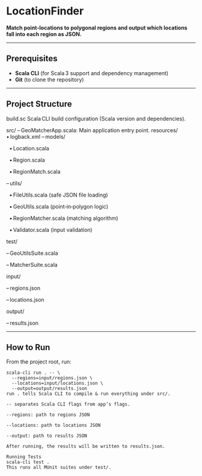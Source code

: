 # LocationFinder

**Match point‑locations to polygonal regions and output which locations fall into each region as JSON.**

---

## Prerequisites

- **Scala CLI** (for Scala 3 support and dependency management)  
- **Git** (to clone the repository)

---

## Project Structure

build.sc
Scala CLI build configuration (Scala version and dependencies).

src/
– GeoMatcherApp.scala: Main application entry point.
resources/
• logback.xml
– models/

  • Location.scala
  
  • Region.scala
  
  • RegionMatch.scala
  
– utils/

  • FileUtils.scala (safe JSON file loading)
  
  • GeoUtils.scala (point‑in‑polygon logic)
  
  • RegionMatcher.scala (matching algorithm)
  
  • Validator.scala (input validation)

test/

– GeoUtilsSuite.scala

– MatcherSuite.scala


input/

– regions.json

– locations.json


output/

– results.json

---

## How to Run

From the project root, run:

```
scala-cli run . -- \
  --regions=input/regions.json \
  --locations=input/locations.json \
  --output=output/results.json
run . tells Scala CLI to compile & run everything under src/.

-- separates Scala CLI flags from app’s flags.

--regions: path to regions JSON

--locations: path to locations JSON

--output: path to results JSON

After running, the results will be written to results.json.

Running Tests
scala-cli test .
This runs all MUnit suites under test/.
